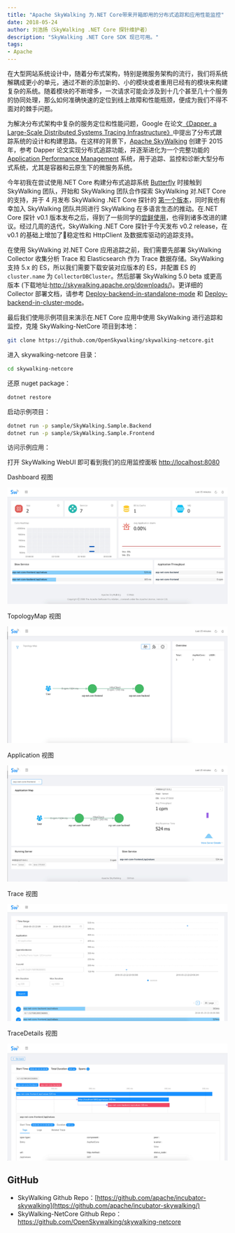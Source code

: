 ```yaml
---
title: "Apache SkyWalking 为.NET Core带来开箱即用的分布式追踪和应用性能监控"
date: 2018-05-24
author: 刘浩扬（SkyWalking .NET Core 探针维护者）
description: "SkyWalking .NET Core SDK 现已可用。"
tags:
- Apache
---
```


在大型网站系统设计中，随着分布式架构，特别是微服务架构的流行，我们将系统解耦成更小的单元，通过不断的添加新的、小的模块或者重用已经有的模块来构建复杂的系统。随着模块的不断增多，一次请求可能会涉及到十几个甚至几十个服务的协同处理，那么如何准确快速的定位到线上故障和性能瓶颈，便成为我们不得不面对的棘手问题。

为解决分布式架构中复杂的服务定位和性能问题，Google 在论文[《Dapper, a Large-Scale Distributed Systems Tracing Infrastructure》](http://research.google.com/pubs/pub36356.html)中提出了分布式跟踪系统的设计和构建思路。在这样的背景下，[Apache SkyWalking](https://github.com/apache/incubator-skywalking) 创建于 2015 年，参考 Dapper 论文实现分布式追踪功能，并逐渐进化为一个完整功能的 [Application Performance Management](https://en.wikipedia.org/wiki/Application_performance_management) 系统，用于追踪、监控和诊断大型分布式系统，尤其是容器和云原生下的微服务系统。

今年初我在尝试使用.NET Core 构建分布式追踪系统 [Butterfly](https://github.com/liuhaoyang/butterfly) 时接触到 SkyWalking 团队，开始和 SkyWalking 团队合作探索 SkyWalking 对.NET Core 的支持，并于 4 月发布 SkyWalking .NET Core 探针的 [第一个版本](https://www.oschina.net/news/95324/apache-skywalking-apm-support-dot-net-core)，同时我也有幸加入 SkyWalking 团队共同进行 SkyWalking 在多语言生态的推动。在.NET Core 探针 v0.1 版本发布之后，得到了一些同学的[尝鲜使用](https://www.jianshu.com/p/3ddd986c7581)，也得到诸多改进的建议。经过几周的迭代，SkyWalking .NET Core 探针于今天发布 v0.2 release，在 v0.1 的基础上增加了稳定性和 HttpClient 及数据库驱动的追踪支持。

在使用 SkyWalking 对.NET Core 应用追踪之前，我们需要先部署 SkyWalking Collector 收集分析 Trace 和 Elasticsearch 作为 Trace 数据存储。SkyWalking 支持 5.x 的 ES，所以我们需要下载安装对应版本的 ES，并配置 ES 的 `cluster.name` 为 `CollectorDBCluster`。然后部署 SkyWalking 5.0 beta 或更高版本 (下载地址:http://skywalking.apache.org/downloads/)。更详细的 Collector 部署文档，请参考 [Deploy-backend-in-standalone-mode](https://github.com/apache/incubator-skywalking/blob/master/docs/en/Deploy-backend-in-standalone-mode.md) 和 [Deploy-backend-in-cluster-mode](https://github.com/apache/incubator-skywalking/blob/master/docs/en/Deploy-backend-in-cluster-mode.md)。

最后我们使用示例项目来演示在.NET Core 应用中使用 SkyWalking 进行追踪和监控，克隆 SkyWalking-NetCore 项目到本地：

```bash
git clone https://github.com/OpenSkywalking/skywalking-netcore.git
```

进入 skywalking-netcore 目录：

```bash
cd skywalking-netcore
```

还原 nuget package：

```bash
dotnet restore
```

启动示例项目：

```bash
dotnet run -p sample/SkyWalking.Sample.Backend
dotnet run -p sample/SkyWalking.Sample.Frontend
```

访问示例应用：

打开 SkyWalking WebUI 即可看到我们的应用监控面板 [http://localhost:8080](http://localhost:8080/)

Dashboard 视图

![dashboard](0081Kckwly1gkkethvv8nj31kt0u0gpc.jpg)

TopologyMap 视图

![topology_map](0081Kckwly1gkketialrej31ku0u0761.jpg)

Application 视图

![application](0081Kckwly1gkketj8amrj31ky0u0dii.jpg)

Trace 视图

![trace.png](0081Kckwly1gkketir5ahj31kr0u0mzx.jpg)

TraceDetails 视图

![trace_details.png](0081Kckwly1gkketh1e85j31kl0u0wi4.jpg)

## GitHub

- SkyWalking Github Repo：[https://github.com/apache/incubator-skywalking](https://github.com/apache/incubator-skywalking/)
- SkyWalking-NetCore Github Repo：https://github.com/OpenSkywalking/skywalking-netcore
